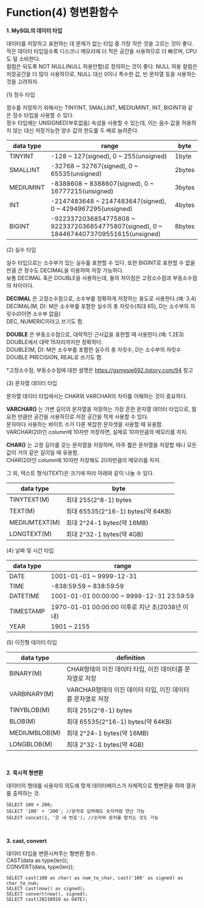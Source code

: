 Function(4) 형변환함수
=============

__1. MySQL의 데이터 타입__  

  데이터를 저장하고 표현하는 데 문제가 없는 타입 중 가장 작은 것을 고르는 것이 좋다.  
  작은 데이터 타입일수록 디스크나 메모리에 더 적은 공간을 사용하므로 더 빠르며, CPU도 덜 소비한다.  
  컬럼은 되도록 NOT NULL(NULL 허용안함)로 정의하는 것이 좋다. NULL 허용 컬럼은 저장공간을 더 많이 사용하므로, NULL 대신 0이나 특수한 값, 빈 문자열 등을 사용하는 것을 고려하자.
  
  (1) 정수 타입
  
  정수를 저장하기 위해서는 TINYINT, SMALLINT, MEDIUMINT, INT, BIGINT와 같은 정수 타입을 사용할 수 있다.  
  정수 타입에는 UNSIGNED(부호없음) 속성을 사용할 수 있는데, 이는 음수 값을 허용하지 않는 대신 저장가능한 양수 값의 한도를 두 배로 늘려준다.  
  
  |data type|range|byte|
  |---|---|---|
  |TINYINT|-128 ~ 127(signed), 0 ~ 255(unsigned)|1byte|
  |SMALLINT|-32768 ~ 32767(signed), 0 ~ 65535(unsigned)|2bytes|
  |MEDIUMINT|-8388608 ~ 8388607(signed), 0 ~ 16777215(unsigned)|3bytes|
  |INT|-2147483648 ~ 2147483647(signed), 0 ~ 4294967295(unsigned)|4bytes|
  |BIGINT|-9223372036854775808 ~ 9223372036854775807(signed), 0 ~ 18446744073709551615(unsigned)|8bytes|
    
  (2) 실수 타입
  
  실수 타입으로는 소수부가 있는 실수를 표현할 수 있다. 또한 BIGINT로 표현할 수 없을만큼 큰 정수도 DECIMAL을 이용하여 저장 가능하다.  
  보통 DECIMAL 혹은 DOUBLE을 사용하는데, 둘의 차이점은 고정소수점과 부동소수점의 차이이다.  
  
  __DECIMAL__ 은 고정소수점으로, 소수부를 정확하게 저장하는 용도로 사용한다.(예: 3.4)  
  DECIMAL(M, D): M은 소수부를 포함한 실수의 총 자릿수(최대 65), D는 소수부의 자릿수(0이면 소수부 없음)  
  DEC, NUMERIC이라고 쓰기도 함.  
  
  __DOUBLE__ 은 부동소수점으로, 대략적인 근사값을 표현할 때 사용한다.(예: 1.2E3)  
  DOUBLE에서 대략 15자리까지만 정확하다.  
  DOUBLE(M, D): M은 소수부를 포함한 실수의 총 자릿수, D는 소수부의 자릿수  
  DOUBLE PRECISION, REAL로 쓰기도 함.  
  
  *고정소수점, 부동소수점에 대한 설명은 https://gsmesie692.tistory.com/94 참고
  
  (3) 문자열 데이터 타입
  
  문자열 데이터 타입에서는 CHAR와 VARCHAR의 차이를 이해하는 것이 중요하다.  
  
  __VARCHAR()__ 는 가변 길이의 문자열을 저장하는 가장 흔한 문자열 데이터 타입으로, 필요한 만큼만 공간을 사용하므로 저장 공간을 적게 사용할 수 있다.  
  문자마다 사용하는 바이트 수가 다른 복잡한 문자셋을 사용할 때 유용함.  
  VARCHAR(20)인 column에 10자만 저장하면, 실제로 10자만큼의 메모리를 차지.  
  
  __CHAR()__ 는 고정 길이를 갖는 문자열을 저장하며, 아주 짧은 문자열을 저장할 때나 모든 값이 거의 같은 길이일 때 유용함.  
  CHAR(20)인 column에 10자만 저장해도 20자만큼의 메모리를 차지.  
    
  그 외, 텍스트 형식(TEXT)은 크기에 따라 아래와 같이 나눌 수 있다.  
    
  |data type|byte|
  |---|---|
  |TINYTEXT(M)|최대 255(2^8-1) bytes|
  |TEXT(M)|최대 65535(2^16-1) bytes(약 64KB)|
  |MEDIUMTEXT(M)|최대 2^24-1 bytes(약 16MB)|
  |LONGTEXT(M)|최대 2^32-1 bytes(약 4GB)|

 (4) 날짜 및 시간 타입
 
 |data type|range|
 |---|---|
 |DATE|1001-01-01 ~ 9999-12-31|
 |TIME|-838:59:59 ~ 838:59:59|
 |DATETIME|1001-01-01 00:00:00 ~ 9999-12-31 23:59:59|
 |TIMESTAMP|1970-01-01 00:00:00 이후로 지난 초(2038년 이내)|
 |YEAR|1901 ~ 2155|
 
 
 (5) 이진형 데이터 타입
 
 |data type|definition|
 |---|---|
 |BINARY(M)|CHAR형태의 이진 데이터 타입, 이진 데이터를 문자열로 저장|
 |VARBINARY(M)|VARCHAR형태의 이진 데이터 타입, 이진 데이터를 문자열로 저장|
 |TINYBLOB(M)|최대 255(2^8-1) bytes|
 |BLOB(M)|최대 65535(2^16-1) bytes(약 64KB)|
 |MEDIUMBLOB(M)|최대 2^24-1 bytes(약 16MB)|
 |LONGBLOB(M)|최대 2^32-1 bytes(약 4GB)|
 
 <br/>
 
__2. 묵시적 형변환__

  데이터의 형태를 사용자의 의도에 맞게 데이터베이스가 자체적으로 형변환을 하여 결과를 출력하는 것.  
  
```
SELECT 100 + 200;
SELECT '100' + '200'; //문자로 입력해도 숫자처럼 연산 가능
SELECT concat(1, '은 내 번호'); //숫자와 문자를 합치는 것도 가능
```

<br/>

__3. cast, convert__

  데이터 타입을 변환시켜주는 형변환 함수.  
  CAST(data as type(len));  
  CONVERT(data, type(len));  
  
```
SELECT cast(100 as char) as num_to_char, cast('100' as signed) as char_to_num;
SELECT cast(now() as signed);
SELECT convert(now(), signed);
SELECT cast(20210910 as DATE);
```
